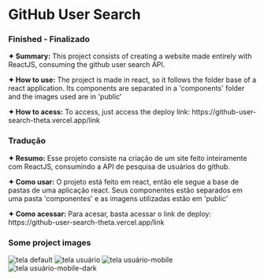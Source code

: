 <h1>GitHub User Search</h1>
<h3>Finished - Finalizado</h3>

<p><strong>✦ Summary:</strong> This project consists of creating a website made entirely with ReactJS, consuming the github user search API.
</p>

<p><strong>✦ How to use:</strong> The project is made in react, so it follows the folder base of a react application. Its components are separated in a 'components' folder and the images used are in 'public'
</p>

<p><strong>✦ How to acess:</strong> To access, just access the deploy link: https://github-user-search-theta.vercel.app/link
</p>

<h3>Tradução</h3>

<p><strong>✦ Resumo:</strong> Esse projeto consiste na criação de um site feito inteiramente com ReactJS, consumindo a API de pesquisa de usuários do github.</p>

<p><strong>✦ Como usar:</strong> O projeto está feito em react, então ele segue a base de pastas de uma aplicação react. Seus componentes estão separados em uma pasta 'componentes' e as imagens utilizadas estão em 'public'</p>

<p><strong>✦ Como acessar:</strong> Para acesar, basta acessar o link de deploy: https://github-user-search-theta.vercel.app/link</p>

<h3>Some project images</h3>

![tela default](https://user-images.githubusercontent.com/110418142/205054936-3be2dd06-bb50-4f69-8064-c09ac5b64a3d.png)
![tela usuário](https://user-images.githubusercontent.com/110418142/205054939-e03a3017-753d-4cff-b48f-b6ff73d93335.png)
![tela usuário-mobile](https://user-images.githubusercontent.com/110418142/205054941-7484b21d-ca62-43c4-859e-150840fcc254.png)
![tela usuário-mobile-dark](https://user-images.githubusercontent.com/110418142/205055275-1ba8326f-40ce-42bc-bb10-a3bad695c976.png)
